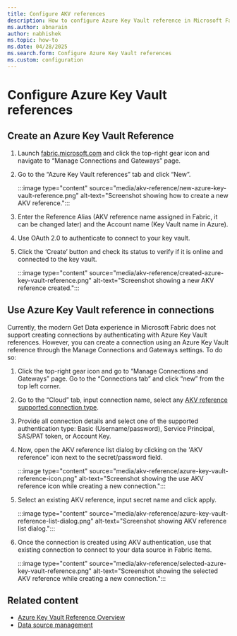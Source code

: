 ```yaml
---
title: Configure AKV references
description: How to configure Azure Key Vault reference in Microsoft Fabric
ms.author: abnarain
author: nabhishek
ms.topic: how-to
ms.date: 04/28/2025
ms.search.form: Configure Azure Key Vault references
ms.custom: configuration
---
```

# Configure Azure Key Vault references

## Create an Azure Key Vault Reference

1. Launch [fabric.microsoft.com](https://app.fabric.microsoft.com/) and click the top-right gear icon and navigate to “Manage Connections and Gateways” page. 
2. Go to the “Azure Key Vault references” tab and click “New”.

    :::image type="content" source="media/akv-reference/new-azure-key-vault-reference.png" alt-text="Screenshot showing how to create a new AKV reference.":::

3. Enter the Reference Alias (AKV reference name assigned in Fabric, it can be changed later) and the Account name (Key Vault name in Azure).
4. Use OAuth 2.0 to authenticate to connect to your key vault.
5. Click the ‘Create’ button and check its status to verify if it is online and connected to the key vault.

    :::image type="content" source="media/akv-reference/created-azure-key-vault-reference.png" alt-text="Screenshot showing a new AKV reference created.":::

## Use Azure Key Vault reference in connections

Currently, the modern Get Data experience in Microsoft Fabric does not support creating connections by authenticating with Azure Key Vault references. 
However, you can create a connection using an Azure Key Vault reference through the Manage Connections and Gateways settings. To do so:

1. Click the top-right gear icon and go to “Manage Connections and Gateways” page. Go to the “Connections tab” and click “new” from the top left corner.   
2. Go to the “Cloud” tab, input connection name, select any [AKV reference supported connection type](../data-factory/azure-key-vault-reference-overview.md). 
3. Provide all connection details and select one of the supported authentication type: Basic (Username/password), Service Principal, SAS/PAT token, or Account Key.
4. Now, open the AKV reference list dialog by clicking on the 'AKV reference" icon next to the secret/password field.

    :::image type="content" source="media/akv-reference/azure-key-vault-reference-icon.png" alt-text="Screenshot showing the use AKV reference icon while creating a new connection.":::

5. Select an existing AKV reference, input secret name and click apply.

    :::image type="content" source="media/akv-reference/azure-key-vault-reference-list-dialog.png" alt-text="Screenshot showing AKV reference list dialog.":::

6. Once the connection is created using AKV authentication, use that existing connection to connect to your data source in Fabric items.

    :::image type="content" source="media/akv-reference/selected-azure-key-vault-reference.png" alt-text="Screenshot showing the selected AKV reference while creating a new connection.":::

## Related content

- [Azure Key Vault Reference Overview](../data-factory/azure-key-vault-reference-overview.md)
- [Data source management](data-source-management.md)
